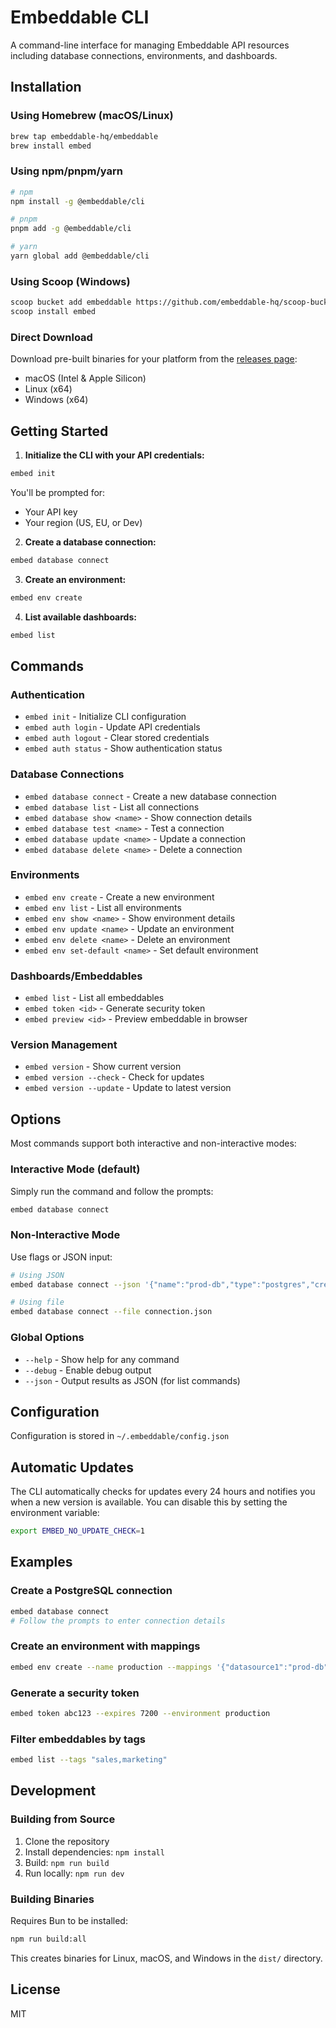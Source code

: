 # Embeddable CLI

A command-line interface for managing Embeddable API resources including database connections, environments, and dashboards.

## Installation

### Using Homebrew (macOS/Linux)

```bash
brew tap embeddable-hq/embeddable
brew install embed
```

### Using npm/pnpm/yarn

```bash
# npm
npm install -g @embeddable/cli

# pnpm
pnpm add -g @embeddable/cli

# yarn
yarn global add @embeddable/cli
```

### Using Scoop (Windows)

```bash
scoop bucket add embeddable https://github.com/embeddable-hq/scoop-bucket
scoop install embed
```

### Direct Download

Download pre-built binaries for your platform from the [releases page](https://github.com/embeddable-hq/embeddable-cli/releases/latest):
- macOS (Intel & Apple Silicon)
- Linux (x64)
- Windows (x64)

## Getting Started

1. **Initialize the CLI with your API credentials:**

```bash
embed init
```

You'll be prompted for:
- Your API key
- Your region (US, EU, or Dev)

2. **Create a database connection:**

```bash
embed database connect
```

3. **Create an environment:**

```bash
embed env create
```

4. **List available dashboards:**

```bash
embed list
```

## Commands

### Authentication

- `embed init` - Initialize CLI configuration
- `embed auth login` - Update API credentials
- `embed auth logout` - Clear stored credentials
- `embed auth status` - Show authentication status

### Database Connections

- `embed database connect` - Create a new database connection
- `embed database list` - List all connections
- `embed database show <name>` - Show connection details
- `embed database test <name>` - Test a connection
- `embed database update <name>` - Update a connection
- `embed database delete <name>` - Delete a connection

### Environments

- `embed env create` - Create a new environment
- `embed env list` - List all environments
- `embed env show <name>` - Show environment details
- `embed env update <name>` - Update an environment
- `embed env delete <name>` - Delete an environment
- `embed env set-default <name>` - Set default environment

### Dashboards/Embeddables

- `embed list` - List all embeddables
- `embed token <id>` - Generate security token
- `embed preview <id>` - Preview embeddable in browser

### Version Management

- `embed version` - Show current version
- `embed version --check` - Check for updates
- `embed version --update` - Update to latest version

## Options

Most commands support both interactive and non-interactive modes:

### Interactive Mode (default)

Simply run the command and follow the prompts:

```bash
embed database connect
```

### Non-Interactive Mode

Use flags or JSON input:

```bash
# Using JSON
embed database connect --json '{"name":"prod-db","type":"postgres","credentials":{...}}'

# Using file
embed database connect --file connection.json
```

### Global Options

- `--help` - Show help for any command
- `--debug` - Enable debug output
- `--json` - Output results as JSON (for list commands)

## Configuration

Configuration is stored in `~/.embeddable/config.json`

## Automatic Updates

The CLI automatically checks for updates every 24 hours and notifies you when a new version is available. You can disable this by setting the environment variable:

```bash
export EMBED_NO_UPDATE_CHECK=1
```

## Examples

### Create a PostgreSQL connection

```bash
embed database connect
# Follow the prompts to enter connection details
```

### Create an environment with mappings

```bash
embed env create --name production --mappings '{"datasource1":"prod-db","datasource2":"analytics-db"}'
```

### Generate a security token

```bash
embed token abc123 --expires 7200 --environment production
```

### Filter embeddables by tags

```bash
embed list --tags "sales,marketing"
```

## Development

### Building from Source

1. Clone the repository
2. Install dependencies: `npm install`
3. Build: `npm run build`
4. Run locally: `npm run dev`

### Building Binaries

Requires Bun to be installed:

```bash
npm run build:all
```

This creates binaries for Linux, macOS, and Windows in the `dist/` directory.

## License

MIT